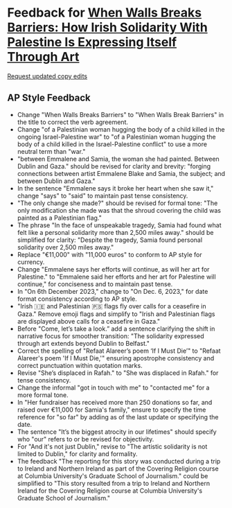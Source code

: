 # Feedback for [When Walls Breaks Barriers: How Irish Solidarity With Palestine Is Expressing Itself Through Art](https://meghnadbose.github.io/ireland-palestine-solidarity-art)

[Request updated copy edits](https://github.com/jsoma/data-studio-projects-2024/issues/new/choose)

## AP Style Feedback

- Change "When Walls Breaks Barriers" to "When Walls Break Barriers" in the title to correct the verb agreement.
- Change "of a Palestinian woman hugging the body of a child killed in the ongoing Israel-Palestine war" to "of a Palestinian woman hugging the body of a child killed in the Israel-Palestine conflict" to use a more neutral term than "war."
- "between Emmalene and Samia, the woman she had painted. Between Dublin and Gaza." should be revised for clarity and brevity: "forging connections between artist Emmalene Blake and Samia, the subject; and between Dublin and Gaza."
- In the sentence "Emmalene says it broke her heart when she saw it," change "says" to "said" to maintain past tense consistency.
- "The only change she made?" should be revised for formal tone: "The only modification she made was that the shroud covering the child was painted as a Palestinian flag."
- The phrase "In the face of unspeakable tragedy, Samia had found what felt like a personal solidarity more than 2,500 miles away." should be simplified for clarity: "Despite the tragedy, Samia found personal solidarity over 2,500 miles away."
- Replace "€11,000" with "11,000 euros" to conform to AP style for currency.
- Change "Emmalene says her efforts will continue, as will her art for Palestine." to "Emmalene said her efforts and her art for Palestine will continue," for conciseness and to maintain past tense.
- In "On 6th December 2023," change to "On Dec. 6, 2023," for date format consistency according to AP style.
- "Irish 🇮🇪 and Palestinian 🇵🇸 flags fly over calls for a ceasefire in Gaza." Remove emoji flags and simplify to "Irish and Palestinian flags are displayed above calls for a ceasefire in Gaza."
- Before "Come, let’s take a look.” add a sentence clarifying the shift in narrative focus for smoother transition: "The solidarity expressed through art extends beyond Dublin to Belfast."
- Correct the spelling of "Refaat Alareer’s poem ‘If I Must Die’" to "Refaat Alareer's poem 'If I Must Die,'" ensuring apostrophe consistency and correct punctuation within quotation marks.
- Revise "She’s displaced in Rafah." to "She was displaced in Rafah." for tense consistency.
- Change the informal "got in touch with me" to "contacted me" for a more formal tone.
- In "Her fundraiser has received more than 250 donations so far, and raised over €11,000 for Samia's family," ensure to specify the time reference for "so far" by adding as of the last update or specifying the date.
- The sentence "It’s the biggest atrocity in our lifetimes" should specify who "our" refers to or be revised for objectivity.
- For "And it's not just Dublin," revise to "The artistic solidarity is not limited to Dublin," for clarity and formality.
- The feedback "The reporting for this story was conducted during a trip to Ireland and Northern Ireland as part of the Covering Religion course at Columbia University's Graduate School of Journalism." could be simplified to "This story resulted from a trip to Ireland and Northern Ireland for the Covering Religion course at Columbia University's Graduate School of Journalism."